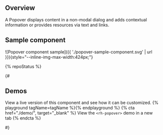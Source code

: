 ## Overview
  A Popover displays content in a non-modal dialog and adds contextual 
  information or provides resources via text and links.


## Sample component
  ![Popover component sample]({{ './popover-sample-component.svg' 
  | url }}){style="--inline-img-max-width:424px;"}

{% repoStatus %}

{#

## Demos
  View a live version of this component and see how it can be customized.
  {% playground tagName=tagName %}{% endplayground %}
  {% cta href="./demo/", target="_blank" %}
    View the `<rh-popover>` demo in a new tab
  {% endcta %}

#}

